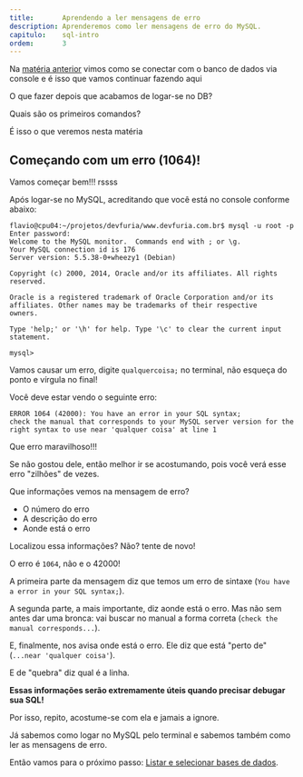 ```yaml
---
title:       Aprendendo a ler mensagens de erro
description: Aprenderemos como ler mensagens de erro do MySQL.
capitulo:    sql-intro
ordem:       3
---
```


Na [matéria anterior](../mysql-pelo-terminal/) vimos como se conectar com o banco de dados via console e é isso que vamos continuar fazendo aqui

O que fazer depois que acabamos de logar-se no DB?

Quais são os primeiros comandos?

É isso o que veremos nesta matéria


Começando com um erro (1064)!
---

Vamos começar bem!!! rssss

Após logar-se no MySQL, acreditando que você está no console conforme abaixo:

    flavio@cpu04:~/projetos/devfuria/www.devfuria.com.br$ mysql -u root -p
    Enter password: 
    Welcome to the MySQL monitor.  Commands end with ; or \g.
    Your MySQL connection id is 176
    Server version: 5.5.38-0+wheezy1 (Debian)

    Copyright (c) 2000, 2014, Oracle and/or its affiliates. All rights reserved.

    Oracle is a registered trademark of Oracle Corporation and/or its
    affiliates. Other names may be trademarks of their respective
    owners.

    Type 'help;' or '\h' for help. Type '\c' to clear the current input statement.

    mysql> 

Vamos causar um erro, digite `qualquercoisa;` no terminal, não esqueça do ponto e vírgula no final!

Você deve estar vendo o seguinte erro:

    ERROR 1064 (42000): You have an error in your SQL syntax;
    check the manual that corresponds to your MySQL server version for the right syntax to use near 'qualquer coisa' at line 1

Que erro maravilhoso!!!

Se não gostou dele, então melhor ir se acostumando, pois você verá esse erro "zilhões" de vezes.

Que informações vemos na mensagem de erro?

- O número do erro
- A descrição do erro
- Aonde está o erro

Localizou essa informações? Não? tente de novo!

O erro é `1064`, não e o 42000!

A primeira parte da mensagem diz que temos um erro de sintaxe (`You have a error in your SQL syntax;`).

A segunda parte, a mais importante, diz aonde está o erro. Mas não sem antes dar uma bronca: vai buscar no manual a
forma correta (`check the manual corresponds...`).

E, finalmente, nos avisa onde está o erro. Ele diz que está "perto de" (`...near 'qualquer coisa'`).

E de "quebra" diz qual é a linha.

__Essas informações serão extremamente úteis quando precisar debugar sua SQL!__

Por isso, repito, acostume-se com ela e jamais a ignore.

Já sabemos como logar no MySQL pelo terminal e sabemos também como ler as mensagens de erro.

Então vamos para o próximo passo: [Listar e selecionar bases de dados](../mysql-listar-base/).
